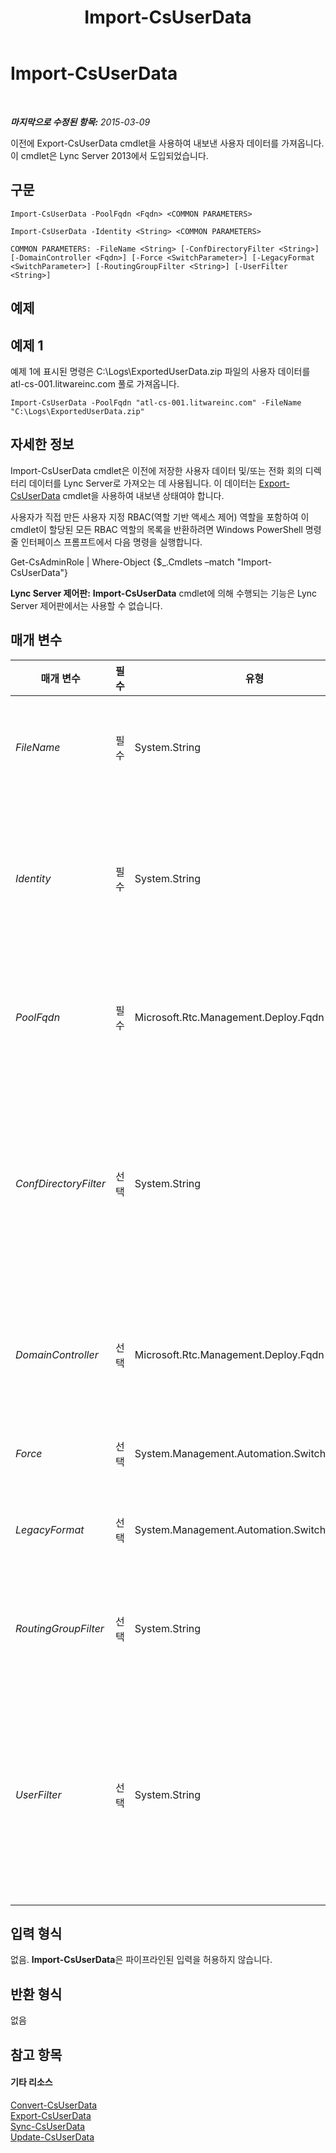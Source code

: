 ﻿---
title: Import-CsUserData
TOCTitle: Import-CsUserData
ms:assetid: f39ef951-ee5b-4200-b6fb-68a4d4d6e86f
ms:mtpsurl: https://technet.microsoft.com/ko-kr/library/JJ205373(v=OCS.15)
ms:contentKeyID: 49305515
ms.date: 08/10/2015
mtps_version: v=OCS.15
ms.translationtype: HT
---

# Import-CsUserData

 

_**마지막으로 수정된 항목:** 2015-03-09_

이전에 Export-CsUserData cmdlet을 사용하여 내보낸 사용자 데이터를 가져옵니다. 이 cmdlet은 Lync Server 2013에서 도입되었습니다.

## 구문

    Import-CsUserData -PoolFqdn <Fqdn> <COMMON PARAMETERS>

    Import-CsUserData -Identity <String> <COMMON PARAMETERS>

    COMMON PARAMETERS: -FileName <String> [-ConfDirectoryFilter <String>] [-DomainController <Fqdn>] [-Force <SwitchParameter>] [-LegacyFormat <SwitchParameter>] [-RoutingGroupFilter <String>] [-UserFilter <String>]

## 예제

## 예제 1

예제 1에 표시된 명령은 C:\\Logs\\ExportedUserData.zip 파일의 사용자 데이터를 atl-cs-001.litwareinc.com 풀로 가져옵니다.

    Import-CsUserData -PoolFqdn "atl-cs-001.litwareinc.com" -FileName "C:\Logs\ExportedUserData.zip"

## 자세한 정보

Import-CsUserData cmdlet은 이전에 저장한 사용자 데이터 및/또는 전화 회의 디렉터리 데이터를 Lync Server로 가져오는 데 사용됩니다. 이 데이터는 [Export-CsUserData](export-csuserdata.md) cmdlet을 사용하여 내보낸 상태여야 합니다.

사용자가 직접 만든 사용자 지정 RBAC(역할 기반 액세스 제어) 역할을 포함하여 이 cmdlet이 할당된 모든 RBAC 역할의 목록을 반환하려면 Windows PowerShell 명령줄 인터페이스 프롬프트에서 다음 명령을 실행합니다.

Get-CsAdminRole | Where-Object {$\_.Cmdlets –match "Import-CsUserData"}

**Lync Server 제어판:** **Import-CsUserData** cmdlet에 의해 수행되는 기능은 Lync Server 제어판에서는 사용할 수 없습니다.

## 매개 변수


<table>
<colgroup>
<col style="width: 25%" />
<col style="width: 25%" />
<col style="width: 25%" />
<col style="width: 25%" />
</colgroup>
<thead>
<tr class="header">
<th>매개 변수</th>
<th>필수</th>
<th>유형</th>
<th>설명</th>
</tr>
</thead>
<tbody>
<tr class="odd">
<td><p><em>FileName</em></p></td>
<td><p>필수</p></td>
<td><p>System.String</p></td>
<td><p>내보낸 사용자 데이터를 포함하는 입력 파일의 전체 경로입니다. 예를 들면 다음과 같습니다.</p>
<p>-InputFile &quot;C:\Data\ExportedUsers.xml&quot;</p></td>
</tr>
<tr class="even">
<td><p><em>Identity</em></p></td>
<td><p>필수</p></td>
<td><p>System.String</p></td>
<td><p>데이터를 가져올 사용자 데이터베이스의 서비스 ID입니다. 예를 들면 다음과 같습니다.</p>
<p>-Identity &quot;UserDatabase:atl-sql-001.litwareinc.com&quot;</p>
<p>Identity 매개 변수와 PoolFqdn 매개 변수를 같은 명령에 함께 사용할 수는 없습니다.</p></td>
</tr>
<tr class="odd">
<td><p><em>PoolFqdn</em></p></td>
<td><p>필수</p></td>
<td><p>Microsoft.Rtc.Management.Deploy.Fqdn</p></td>
<td><p>가져올 사용자 데이터에 대한 등록자 풀의 정규화된 도메인 이름입니다. 예를 들면 다음과 같습니다.</p>
<p>–PoolFqdn &quot;atl-cs-001.litwareinc.com&quot;</p></td>
</tr>
<tr class="even">
<td><p><em>ConfDirectoryFilter</em></p></td>
<td><p>선택</p></td>
<td><p>System.String</p></td>
<td><p>지정하는 경우 지정된 전화 회의 디렉터리에 대한 전화 회의 디렉터리 정보를 가져올 수 있습니다. 예를 들어 ID가 13인 전화 회의 디렉터리에서 데이터를 가져오려면 다음 구문을 사용합니다.</p>
<p>-ConfDirectoryFilter 13</p>
<p>다음 명령을 사용하면 전화 회의 디렉터리 ID를 반환할 수 있습니다.</p>
<p>Get-CsConferenceDirectory</p></td>
</tr>
<tr class="odd">
<td><p><em>DomainController</em></p></td>
<td><p>선택</p></td>
<td><p>Microsoft.Rtc.Management.Deploy.Fqdn</p></td>
<td><p>관리자가 <strong>Import-CsUserData</strong> cmdlet을 실행할 때 사용할 도메인 컨트롤러의 FQDN을 지정하는 데 사용됩니다. 이 매개 변수를 지정하지 않으면 cmdlet은 사용 가능한 첫 번째 도메인 컨트롤러를 사용합니다.</p></td>
</tr>
<tr class="even">
<td><p><em>Force</em></p></td>
<td><p>선택</p></td>
<td><p>System.Management.Automation.SwitchParameter</p></td>
<td><p>명령을 실행할 때 발생할 수 있는 심각하지 않은 오류 메시지를 표시하지 않습니다.</p></td>
</tr>
<tr class="odd">
<td><p><em>LegacyFormat</em></p></td>
<td><p>선택</p></td>
<td><p>System.Management.Automation.SwitchParameter</p></td>
<td><p>가져올 데이터를 이전 버전 Lync Server 또는 Office Communications Server를 사용하여 내보냈음을 나타냅니다.</p></td>
</tr>
<tr class="even">
<td><p><em>RoutingGroupFilter</em></p></td>
<td><p>선택</p></td>
<td><p>System.String</p></td>
<td><p>같은 라우팅 그룹에 속하는 사용자에 대해서만 데이터를 가져오도록 제한할 수 있습니다. 라우팅 그룹은 Lync Server에서 사용자가 등록되어 있는 프런트 엔드 서버를 결정하는 데 사용됩니다.</p></td>
</tr>
<tr class="odd">
<td><p><em>UserFilter</em></p></td>
<td><p>선택</p></td>
<td><p>System.String</p></td>
<td><p>단일 사용자의 사용자 데이터를 가져올 수 있습니다. 지정한 사용자에 대한 데이터만 변환하려면 UserFilter 매개 변수를 해당 사용자의 SIP 주소로 설정합니다. 이때 sip: 매개 변수는 생략합니다. 예를 들면 다음과 같습니다.</p>
<p>-UserFilter &quot;kenmyer@litwareinc.com&quot;</p>
<p>이 매개 변수를 사용하면 한 번에 한 사용자의 데이터를 가져올 수 있습니다.</p></td>
</tr>
</tbody>
</table>


## 입력 형식

없음. **Import-CsUserData**은 파이프라인된 입력을 허용하지 않습니다.

## 반환 형식

없음

## 참고 항목

#### 기타 리소스

[Convert-CsUserData](convert-csuserdata.md)  
[Export-CsUserData](export-csuserdata.md)  
[Sync-CsUserData](sync-csuserdata.md)  
[Update-CsUserData](update-csuserdata.md)

